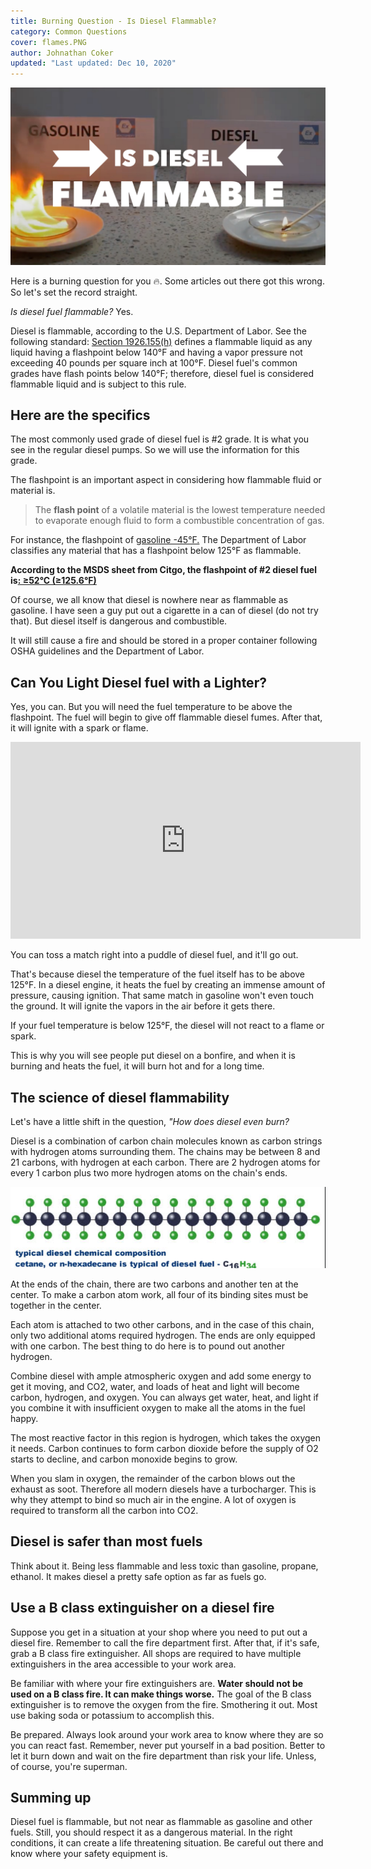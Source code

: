 ```yaml
---
title: Burning Question - Is Diesel Flammable?
category: Common Questions
cover: flames.PNG
author: Johnathan Coker
updated: "Last updated: Dec 10, 2020"
---
```


![diesel flames](./flames.PNG)

Here is a burning question for you 🔥. Some articles out there got this wrong. So let's set the record straight.

_Is diesel fuel flammable?_ Yes.

Diesel is flammable, according to the U.S. Department of Labor. See the following standard: [Section 1926.155(h)](https://www.osha.gov/laws-regs/standardinterpretations/2000-06-09-0#:~:text=The%20common%20grades%20of%20diesel,is%20subject%20to%20this%20rule) defines a flammable liquid as any liquid having a flashpoint below 140°F and having a vapor pressure not exceeding 40 pounds per square inch at 100°F. Diesel fuel's common grades have flash points below 140°F; therefore, diesel fuel is considered flammable liquid and is subject to this rule.

## Here are the specifics

The most commonly used grade of diesel fuel is #2 grade. It is what you see in the regular diesel pumps. So we will use the information for this grade.

The flashpoint is an important aspect in considering how flammable fluid or material is.

> The **flash point** of a volatile material is the lowest temperature needed to evaporate enough fluid to form a combustible concentration of gas.

For instance, the flashpoint of [gasoline -45°F.](http://large.stanford.edu/courses/2014/ph240/ukropina2/) The Department of Labor classifies any material that has a flashpoint below 125°F as flammable.

**According to the MSDS sheet from Citgo, the flashpoint of #2 diesel fuel is**[**: ≥52°C (≥125.6°F)**](http://www.docs.citgo.com/msds_pi/AG2DF.pdf)

Of course, we all know that diesel is nowhere near as flammable as gasoline. I have seen a guy put out a cigarette in a can of diesel (do not try that). But diesel itself is dangerous and combustible.

It will still cause a fire and should be stored in a proper container following OSHA guidelines and the Department of Labor.

## Can You Light Diesel fuel with a Lighter?

Yes, you can. But you will need the fuel temperature to be above the flashpoint. The fuel will begin to give off flammable diesel fumes. After that, it will ignite with a spark or flame.

<iframe width="560"  height="315"  src="https://www.youtube.com/embed/7soVqyGq4i4"  frameborder="0"  allow="accelerometer; autoplay; clipboard-write; encrypted-media; gyroscope; picture-in-picture"  allowfullscreen></iframe>

You can toss a match right into a puddle of diesel fuel, and it'll go out.

That's because diesel the temperature of the fuel itself has to be above 125°F. In a diesel engine, it heats the fuel by creating an immense amount of pressure, causing ignition. That same match in gasoline won't even touch the ground. It will ignite the vapors in the air before it gets there.

If your fuel temperature is below 125°F, the diesel will not react to a flame or spark.

This is why you will see people put diesel on a bonfire, and when it is burning and heats the fuel, it will burn hot and for a long time.

## The science of diesel flammability

Let's have a little shift in the question, _"How does diesel even burn?_

Diesel is a combination of carbon chain molecules known as carbon strings with hydrogen atoms surrounding them. The chains may be between 8 and 21 carbons, with hydrogen at each carbon. There are 2 hydrogen atoms for every 1 carbon plus two more hydrogen atoms on the chain's ends.

![diesel atom](dieselatom.png)

At the ends of the chain, there are two carbons and another ten at the center. To make a carbon atom work, all four of its binding sites must be together in the center.

Each atom is attached to two other carbons, and in the case of this chain, only two additional atoms required hydrogen. The ends are only equipped with one carbon. The best thing to do here is to pound out another hydrogen.

Combine diesel with ample atmospheric oxygen and add some energy to get it moving, and CO2, water, and loads of heat and light will become carbon, hydrogen, and oxygen. You can always get water, heat, and light if you combine it with insufficient oxygen to make all the atoms in the fuel happy.

The most reactive factor in this region is hydrogen, which takes the oxygen it needs. Carbon continues to form carbon dioxide before the supply of O2 starts to decline, and carbon monoxide begins to grow.

When you slam in oxygen, the remainder of the carbon blows out the exhaust as soot. Therefore all modern diesels have a turbocharger. This is why they attempt to bind so much air in the engine. A lot of oxygen is required to transform all the carbon into CO2.

## Diesel is safer than most fuels

Think about it. Being less flammable and less toxic than gasoline, propane, ethanol. It makes diesel a pretty safe option as far as fuels go.

## Use a B class extinguisher on a diesel fire

Suppose you get in a situation at your shop where you need to put out a diesel fire. Remember to call the fire department first. After that, if it's safe, grab a B class fire extinguisher. All shops are required to have multiple extinguishers in the area accessible to your work area.

Be familiar with where your fire extinguishers are. **Water should not be used on a B class fire. It can make things worse.** The goal of the B class extinguisher is to remove the oxygen from the fire. Smothering it out. Most use baking soda or potassium to accomplish this.

Be prepared. Always look around your work area to know where they are so you can react fast. Remember, never put yourself in a bad position. Better to let it burn down and wait on the fire department than risk your life. Unless, of course, you're superman.

## Summing up

Diesel fuel is flammable, but not near as flammable as gasoline and other fuels. Still, you should respect it as a dangerous material. In the right conditions, it can create a life threatening situation. Be careful out there and know where your safety equipment is.
